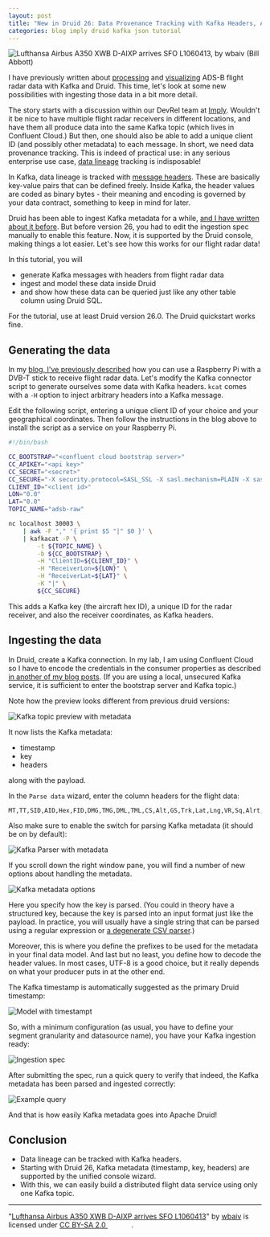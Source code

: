 ```yaml
---
layout: post
title: "New in Druid 26: Data Provenance Tracking with Kafka Headers, Automatically"
categories: blog imply druid kafka json tutorial
---
```


![Lufthansa Airbus A350 XWB D-AIXP arrives SFO L1060413, by wbaiv (Bill Abbott)](/assets/2023-06-27-00-airplane.jpg)

I have previously written about [processing](https://blog.hellmar-becker.de/2022/08/30/processing-flight-radar-ads-b-data-with-decodable-and-imply/) and [visualizing](https://blog.hellmar-becker.de/2023/02/01/street-level-maps-in-imply-pivot-with-flight-data-and-confluent-cloud/) ADS-B flight radar data with Kafka and Druid. This time, let's look at some new possibilities with ingesting those data in a bit more detail.

The story starts with a discussion within our DevRel team at [Imply](https://imply.io/). Wouldn't it be nice to have multiple flight radar receivers in different locations, and have them all produce data into the same Kafka topic (which lives in Confluent Cloud.) But then, one should also be able to add a unique client ID (and possibly other metadata) to each message. In short, we need data provenance tracking. This is indeed of practical use: in any serious enterprise use case, [data lineage](https://en.wikipedia.org/wiki/Data_lineage) tracking is indisposable!

In Kafka, data lineage is tracked with [message headers](https://www.confluent.io/blog/5-things-every-kafka-developer-should-know/#tip-5-record-headers). These are basically key-value pairs that can be defined freely. Inside Kafka, the header values are coded as binary bytes - their meaning and encoding is governed by your data contract, something to keep in mind for later.

Druid has been able to ingest Kafka metadata for a while, [and I have written about it before](https://blog.hellmar-becker.de/2022/11/23/processing-nested-json-data-and-kafka-metadata-in-apache-druid/). But before version 26, you had to edit the ingestion spec manually to enable this feature. Now, it is supported by the Druid console, making things a lot easier. Let's see how this works for our flight radar data!

In this tutorial, you will

- generate Kafka messages with headers from flight radar data
- ingest and model these data inside Druid
- and show how these data can be queried just like any other table column using Druid SQL.

For the tutorial, use at least Druid version 26.0. The Druid quickstart works fine.

## Generating the data

In my [blog, I've previously described](https://blog.hellmar-becker.de/2022/08/30/processing-flight-radar-ads-b-data-with-decodable-and-imply/) how you can use a Raspberry Pi with a DVB-T stick to receive flight radar data. Let's modify the Kafka connector script to generate ourselves some data with Kafka headers. `kcat` comes with a `-H` option to inject arbitrary headers into a Kafka message.

Edit the following script, entering a unique client ID of your choice and your geographical coordinates. Then follow the instructions in the blog above to install the script as a service on your Raspberry Pi.

```bash
#!/bin/bash

CC_BOOTSTRAP="<confluent cloud bootstrap server>"
CC_APIKEY="<api key>"
CC_SECRET="<secret>"
CC_SECURE="-X security.protocol=SASL_SSL -X sasl.mechanism=PLAIN -X sasl.username=${CC_APIKEY} -X sasl.password=${CC_SECRET}"
CLIENT_ID="<client id>"
LON="0.0"
LAT="0.0"
TOPIC_NAME="adsb-raw"

nc localhost 30003 \
    | awk -F "," '{ print $5 "|" $0 }' \
    | kafkacat -P \
        -t ${TOPIC_NAME} \
        -b ${CC_BOOTSTRAP} \
        -H "ClientID=${CLIENT_ID}" \
        -H "ReceiverLon=${LON}" \
        -H "ReceiverLat=${LAT}" \
        -K "|" \
        ${CC_SECURE}
```

This adds a Kafka key (the aircraft hex ID), a unique ID for the radar receiver, and also the receiver coordinates, as Kafka headers.

## Ingesting the data

In Druid, create a Kafka connection. In my lab, I am using Confluent Cloud so I have to encode the credentials in the consumer properties as described [in another of my blog posts](https://blog.hellmar-becker.de/2021/10/19/reading-avro-streams-from-confluent-cloud-into-druid/). (If you are using a local, unsecured Kafka service, it is sufficient to enter the bootstrap server and Kafka topic.)

Note how the preview looks different from previous druid versions:

![Kafka topic preview with metadata](/assets/2023-06-27-01-preview.jpg)

It now lists the Kafka metadata:

- timestamp
- key
- headers

along with the payload.

In the `Parse data` wizard, enter the column headers for the flight data:

```csv
MT,TT,SID,AID,Hex,FID,DMG,TMG,DML,TML,CS,Alt,GS,Trk,Lat,Lng,VR,Sq,Alrt,Emer,SPI,Gnd
```

Also make sure to enable the switch for parsing Kafka metadata (it should be on by default):

![Kafka Parser with metadata](/assets/2023-06-27-02-parse-kafka.jpg)

If you scroll down the right window pane, you will find a number of new options about handling the metadata.

![Kafka metadata options](/assets/2023-06-27-03-kafka-metadata-options.jpg)

Here you specify how the key is parsed. (You could in theory have a structured key, because the key is parsed into an input format just like the payload. In practice, you will usually have a single string that can be parsed using a regular expression or [a degenerate CSV parser](https://blog.hellmar-becker.de/2022/11/23/processing-nested-json-data-and-kafka-metadata-in-apache-druid/).)

Moreover, this is where you define the prefixes to be used for the metadata in your final data model. And last but no least, you define how to decode the header values. In most cases, UTF-8 is a good choice, but it really depends on what your producer puts in at the other end.

The Kafka timestamp is automatically suggested as the primary Druid timestamp:

![Model with timestampt](/assets/2023-06-27-04-kafka-timestamp.jpg)

So, with a minimum configuration (as usual, you have to define your segment granularity and datasource name), you have your Kafka ingestion ready:

![Ingestion spec](/assets/2023-06-27-05-view-spec.jpg)

After submitting the spec, run a quick query to verify that indeed, the Kafka metadata has been parsed and ingested correctly:

![Example query](/assets/2023-06-27-06-query.jpg)

And that is how easily Kafka metadata goes into Apache Druid!

## Conclusion

- Data lineage can be tracked with Kafka headers.
- Starting with Druid 26, Kafka metadata (timestamp, key, headers) are supported by the unified console wizard.
- With this, we can easily build a distributed flight data service using only one Kafka topic.

----

 <p class="attribution">"<a target="_blank" rel="noopener noreferrer" href="https://www.flickr.com/photos/wbaiv/52202356360/">Lufthansa Airbus A350 XWB D-AIXP arrives SFO L1060413</a>" by <a target="_blank" rel="noopener noreferrer" href="https://www.flickr.com/photos/wbaiv">wbaiv</a> is licensed under <a target="_blank" rel="noopener noreferrer" href="https://creativecommons.org/licenses/by-sa/2.0/">CC BY-SA 2.0 <img src="https://mirrors.creativecommons.org/presskit/icons/cc.svg" style="height: 1em; margin-right: 0.125em; display: inline;"/><img src="https://mirrors.creativecommons.org/presskit/icons/by.svg" style="height: 1em; margin-right: 0.125em; display: inline;"/><img src="https://mirrors.creativecommons.org/presskit/icons/sa.svg" style="height: 1em; margin-right: 0.125em; display: inline;"/></a>. </p> 
